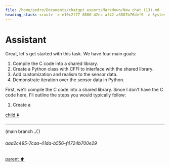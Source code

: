 ```yaml
---
file: /home/pedro/Documents/chatgpt_export/Markdown/New chat (13).md
heading_stack: <root> -> e10c2f77-8080-42ec-af42-a3887b76def9 -> System -> 83d65b0b-2baa-449b-b718-d2b8cc114684 -> System -> aaa2bcea-4758-4eec-8700-5edd0f828f38 -> User -> Goals: -> C Code: -> Python CFFI Code: -> Testing: -> a9dd4a4e-dd38-41a0-8a1c-7cd1ec1322d7 -> Assistant
---
```

# Assistant

Great, let's get started with this task. We have four main goals:

1. Compile the C code into a shared library.
2. Create a Python class with CFFI to interface with the shared library.
3. Add customization and realism to the sensor data.
4. Demonstrate iteration over the sensor data in Python.

First, we'll compile the C code into a shared library. Since I don't have the C code here, I'll outline the steps you would typically follow:

1. Create a

[child ⬇️](#aaa2c495-7caa-41da-b556-f4724b700e29)

---

(main branch ⎇)
###### aaa2c495-7caa-41da-b556-f4724b700e29
[parent ⬆️](#a9dd4a4e-dd38-41a0-8a1c-7cd1ec1322d7)
